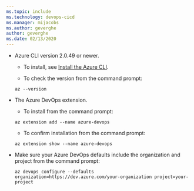 ```yaml
---
ms.topic: include
ms.technology: devops-cicd
ms.manager: mijacobs
ms.author: geverghe
author: geverghe
ms.date: 02/13/2020
---
```


- Azure CLI version 2.0.49 or newer.

  - To install, see [Install the Azure CLI](https://docs.microsoft.com/cli/azure/install-azure-cli).

  - To check the version from the command prompt:

  ```
  az --version
  ```

- The Azure DevOps extension.

  - To install from the command prompt:

  ```
  az extension add --name azure-devops
  ```

  - To confirm installation from the command prompt:

  ```
  az extension show --name azure-devops
  ```

- Make sure your Azure DevOps defaults include the organization and project from the command prompt:

  ```
  az devops configure --defaults organization=https://dev.azure.com/your-organization project=your-project
  ```
